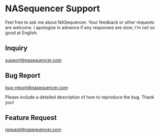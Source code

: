 NASequencer Support
===================

Feel free to ask me about NASequencer. Your feedback or other requests are welcome.
I apologize in advance if any responses are slow; I'm not so good at English.

Inquiry
-------
[support@nasequencer.com](mailto:support@nasequencer.com)

Bug Report
----------
[bug-report@nasequencer.com](mailto:bug-report@nasequencer.com)

Please include a detailed description of how to reproduce the bug. Thank you!

Feature Request
---------------
[request@nasequencer.com](mailto:request@nasequencer.com)
